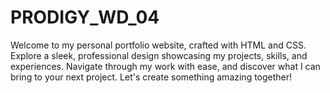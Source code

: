# PRODIGY_WD_04
Welcome to my personal portfolio website, crafted with HTML and CSS. Explore a sleek, professional design showcasing my projects, skills, and experiences. Navigate through my work with ease, and discover what I can bring to your next project. Let's create something amazing together!
